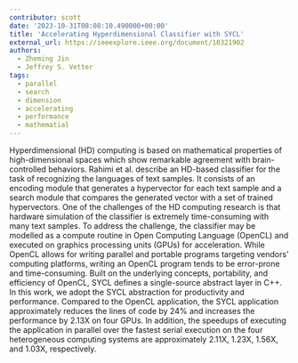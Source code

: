 ```yaml
---
contributor: scott
date: '2023-10-31T08:08:10.490000+00:00'
title: 'Accelerating Hyperdimensional Classifier with SYCL'
external_url: https://ieeexplore.ieee.org/document/10321902
authors:
  - Zheming Jin
  - Jeffrey S. Vetter
tags:
  - parallel
  - search
  - dimension
  - accelerating
  - performance
  - mathematial
---
```


Hyperdimensional (HD) computing is based on mathematical properties of high-dimensional spaces which show remarkable
agreement with brain-controlled behaviors. Rahimi et al. describe an HD-based classifier for the task of
recognizing the languages of text samples. It consists of an encoding module that generates a hypervector for each
text sample and a search module that compares the generated vector with a set of trained hypervectors. One of the
challenges of the HD computing research is that hardware simulation of the classifier is extremely time-consuming with
many text samples. To address the challenge, the classifier may be modelled as a compute routine in Open Computing
Language (OpenCL) and executed on graphics processing units (GPUs) for acceleration. While OpenCL allows for
writing parallel and portable programs targeting vendors’ computing platforms, writing an OpenCL program tends to be
error-prone and time-consuming. Built on the underlying concepts, portability, and efficiency of OpenCL, SYCL defines a
single-source abstract layer in C++. In this work, we adopt the SYCL abstraction for productivity and performance.
Compared to the OpenCL application, the SYCL application approximately reduces the lines of code by 24% and increases
the performance by 2.13X on four GPUs. In addition, the speedups of executing the application in parallel over the
fastest serial execution on the four heterogeneous computing systems are approximately 2.11X, 1.23X, 1.56X, and 1.03X,
respectively.
